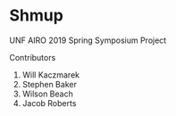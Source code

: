 # Shmup

UNF AIRO 2019 Spring Symposium Project

Contributors
1. Will Kaczmarek
1. Stephen Baker
1. Wilson Beach
1. Jacob Roberts
